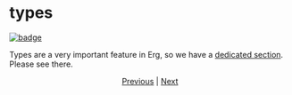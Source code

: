 # types

[![badge](https://img.shields.io/endpoint.svg?url=https%3A%2F%2Fgezf7g7pd5.execute-api.ap-northeast-1.amazonaws.com%2Fdefault%2Fsource_up_to_date%3Fowner%3Derg-lang%26repos%3Derg%26ref%3Dmain%26path%3Ddoc/EN/syntax/15_type.md%26commit_hash%3D96132b20f6efb8fab884195f7f5144dc87e20be1)
](https://gezf7g7pd5.execute-api.ap-northeast-1.amazonaws.com/default/source_up_to_date?owner=erg-lang&repos=erg&ref=main&path=doc/EN/syntax/15_type.md&commit_hash=96132b20f6efb8fab884195f7f5144dc87e20be1)

Types are a very important feature in Erg, so we have a [dedicated section](./type/01_type_system.md). Please see there.

<p align='center'>
     <a href='./14_set.md'>Previous</a> | <a href='./16_iterator.md'>Next</a>
</p>
